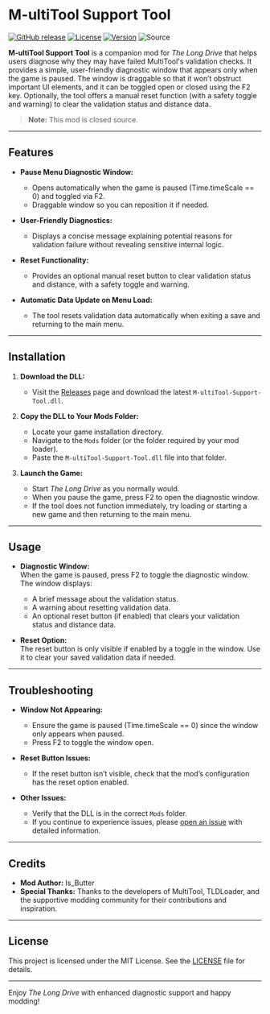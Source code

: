 # M-ultiTool Support Tool
[![GitHub release](https://img.shields.io/github/release/Is-Butter/M-ultiTool-Support-Tool.svg)](https://github.com/Is-Butter/M-ultiTool-Support-Tool/releases) [![License](https://img.shields.io/github/license/Is-Butter/M-ultiTool-Support-Tool.svg)](LICENSE) [![Version](https://img.shields.io/badge/version-1.0-blue.svg)](https://github.com/Is-Butter/M-ultiTool-Support-Tool/releases) ![Source](https://img.shields.io/badge/Source-Closed-red.svg)

**M-ultiTool Support Tool** is a companion mod for *The Long Drive* that helps users diagnose why they may have failed MultiTool's validation checks. It provides a simple, user-friendly diagnostic window that appears only when the game is paused. The window is draggable so that it won’t obstruct important UI elements, and it can be toggled open or closed using the F2 key. Optionally, the tool offers a manual reset function (with a safety toggle and warning) to clear the validation status and distance data.

> **Note:** This mod is closed source.

---

## Features

- **Pause Menu Diagnostic Window:**  
  - Opens automatically when the game is paused (Time.timeScale == 0) and toggled via F2.
  - Draggable window so you can reposition it if needed.
  
- **User-Friendly Diagnostics:**  
  - Displays a concise message explaining potential reasons for validation failure without revealing sensitive internal logic.
  
- **Reset Functionality:**  
  - Provides an optional manual reset button to clear validation status and distance, with a safety toggle and warning.
  
- **Automatic Data Update on Menu Load:**  
  - The tool resets validation data automatically when exiting a save and returning to the main menu.

---

## Installation

1. **Download the DLL:**
   - Visit the [Releases](https://github.com/Is-Butter/M-ultiTool-Support-Tool/releases) page and download the latest `M-ultiTool-Support-Tool.dll`.

2. **Copy the DLL to Your Mods Folder:**
   - Locate your game installation directory.
   - Navigate to the `Mods` folder (or the folder required by your mod loader).
   - Paste the `M-ultiTool-Support-Tool.dll` file into that folder.

3. **Launch the Game:**
   - Start *The Long Drive* as you normally would.
   - When you pause the game, press F2 to open the diagnostic window.
   - If the tool does not function immediately, try loading or starting a new game and then returning to the main menu.

---

## Usage

- **Diagnostic Window:**  
  When the game is paused, press F2 to toggle the diagnostic window. The window displays:
  - A brief message about the validation status.
  - A warning about resetting validation data.
  - An optional reset button (if enabled) that clears your validation status and distance data.

- **Reset Option:**  
  The reset button is only visible if enabled by a toggle in the window. Use it to clear your saved validation data if needed.

---

## Troubleshooting

- **Window Not Appearing:**  
  - Ensure the game is paused (Time.timeScale == 0) since the window only appears when paused.
  - Press F2 to toggle the window open.
  
- **Reset Button Issues:**  
  - If the reset button isn’t visible, check that the mod’s configuration has the reset option enabled.
  
- **Other Issues:**  
  - Verify that the DLL is in the correct `Mods` folder.
  - If you continue to experience issues, please [open an issue](https://github.com/Is-Butter/M-ultiTool-Support-Tool/issues) with detailed information.

---

## Credits

- **Mod Author:** Is_Butter  
- **Special Thanks:** Thanks to the developers of MultiTool, TLDLoader, and the supportive modding community for their contributions and inspiration.

---

## License

This project is licensed under the MIT License. See the [LICENSE](LICENSE) file for details.

---

Enjoy *The Long Drive* with enhanced diagnostic support and happy modding!
